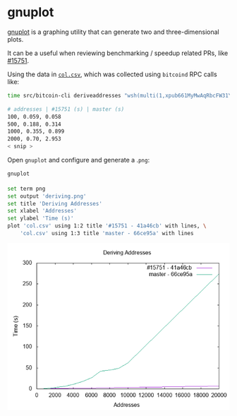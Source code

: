 # gnuplot

[gnuplot](http://www.gnuplot.info) is a graphing utility that can generate two and three-dimensional plots.

It can be a useful when reviewing benchmarking / speedup related PRs, like [#15751](https://github.com/bitcoin/bitcoin/pull/15751).

Using the data in [`col.csv`](col.csv), which was collected using `bitcoind` RPC calls like:
```bash
time src/bitcoin-cli deriveaddresses "wsh(multi(1,xpub661MyMwAqRbcFW31YEwpkMuc5THy2PSt5bDMsktWQcFF8syAmRUapSCGu8ED9W6oDMSgv6Zz8idoc4a6mr8BDzTJY47LJhkJ8UB7WEGuduB/1/0/*,xpub69H7F5d8KSRgmmdJg2KhpAK8SR3DjMwAdkxj3ZuxV27CprR9LgpeyGmXUbC6wb7ERfvrnKZjXoUmmDznezpbZb7ap6r1D3tgFxHmwMkQTPH/0/0/*))#t2zpj2eu" "[0,1000]"
```

```bash
# addresses | #15751 (s) | master (s)
100, 0.059, 0.058
500, 0.188, 0.314
1000, 0.355, 0.899
2000, 0.70, 2.953
< snip >
```

Open `gnuplot` and configure and generate a .`png`:
```bash
gnuplot

set term png
set output 'deriving.png'
set title 'Deriving Addresses'
set xlabel 'Addresses'
set ylabel 'Time (s)'
plot 'col.csv' using 1:2 title '#15751 - 41a46cb' with lines, \
    'col.csv' using 1:3 title 'master - 66ce95a' with lines
```

![Deriving Addresses](deriving.png)
